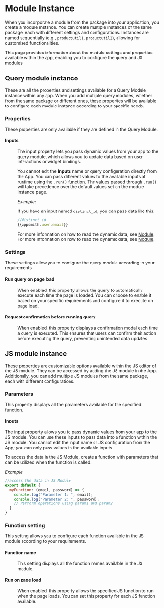 # Module Instance



When you incorporate a module from the package into your application, you create a module instance. You can create multiple instances of the same package, each with different settings and configurations. Instances are named sequentially (e.g., `productutil1`, `productutil2`), allowing for customized functionalities.

This page provides information about the module settings and properties available within the app, enabling you to configure the query and JS modules.



<ZoomImage
  src="/img/query-module-ins.drawio.png" 
  alt=""
  caption=""
/>



## Query module instance

These are all the properties and settings available for a Query Module instance within any app. When you add multiple query modules, whether from the same package or different ones, these properties will be available to configure each module instance according to your specific needs.




### Properties 

These properties are only available if they are defined in the Query Module. 

#### Inputs


<dd>

The input property lets you pass dynamic values from your app to the query module, which allows you to update data based on user interactions or widget bindings.

You cannot edit the **Inputs** name or query configuration directly from the App. You can pass different values to the available inputs at runtime using the `.run()` function. The values passed through `.run()` will take precedence over the default values set on the module instance page.




<ZoomImage
  src="/img/query-module-instance.png" 
  src="/img/query-module-instance.png" 
  alt="Inputs image"
  caption=""
/>


*Example:*

If you have an input named `distinct_id`, you can pass data like this:

```js
//distinct_id
{{appsmith.user.email}}
```

For more information on how to read the dynamic data, see [Module](/packages/reference/package).
For more information on how to read the dynamic data, see [Module](/packages/reference/package).

</dd>



### Settings 

These settings allow you to configure the query module according to your requirements

#### Run query on page load

<dd>

When enabled, this property allows the query to automatically execute each time the page is loaded. You can choose to enable it based on your specific requirements and configure it to execute on page load.


</dd>


#### Request confirmation before running query


<dd>

When enabled, this property displays a confirmation modal each time a query is executed. This ensures that users can confirm their action before executing the query, preventing unintended data updates.






</dd>


## JS module instance

These properties are customizable options available within the JS editor of the JS module. They can be accessed by adding the JS module in the App. Additionally, you can add multiple JS modules from the same package, each with different configurations.


### Parameters 

This property displays all the parameters available for the specified function.


#### Inputs

   <ZoomImage src="/img/inputs-js1.png" alt="" caption="" />

The input property allows you to pass dynamic values from your app to the JS module. You can use these inputs to pass data into a function within the JS module. You cannot edit the input name or JS configuration from the App; you can only pass values to the available inputs. 

To access the data in the JS Module, create a function with parameters that can be utilized when the function is called.



*Example*:

```js
//access the data in JS Module
export default {
  myFunction: (email, password) => {
    console.log("Parameter 1: ", email);
    console.log("Parameter 2: ", password);
    // Perform operations using param1 and param2
  }
}
```



### Function setting

This setting allows you to configure each function available in the JS module according to your requirements.



#### Function name

<dd>

This setting displays all the function names available in the JS module. 



</dd>

#### Run on page load

<dd>

When enabled, this property allows the specified JS function to run when the page loads. You can set this property for each JS function available.


</dd>

